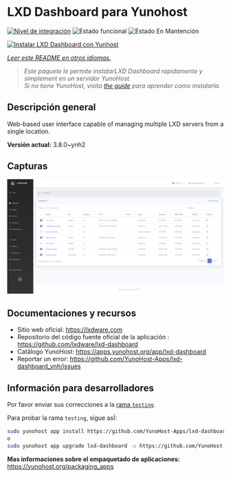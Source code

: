 <!--
Este archivo README esta generado automaticamente<https://github.com/YunoHost/apps/tree/master/tools/readme_generator>
No se debe editar a mano.
-->

# LXD Dashboard para Yunohost

[![Nivel de integración](https://dash.yunohost.org/integration/lxd-dashboard.svg)](https://ci-apps.yunohost.org/ci/apps/lxd-dashboard/) ![Estado funcional](https://ci-apps.yunohost.org/ci/badges/lxd-dashboard.status.svg) ![Estado En Mantención](https://ci-apps.yunohost.org/ci/badges/lxd-dashboard.maintain.svg)

[![Instalar LXD Dashboard con Yunhost](https://install-app.yunohost.org/install-with-yunohost.svg)](https://install-app.yunohost.org/?app=lxd-dashboard)

*[Leer este README en otros idiomas.](./ALL_README.md)*

> *Este paquete le permite instalarLXD Dashboard rapidamente y simplement en un servidor YunoHost.*  
> *Si no tiene YunoHost, visita [the guide](https://yunohost.org/install) para aprender como instalarla.*

## Descripción general

Web-based user interface capable of managing multiple LXD servers from a single location.


**Versión actual:** 3.8.0~ynh2

## Capturas

![Captura de LXD Dashboard](./doc/screenshots/screenshot01.png)

## Documentaciones y recursos

- Sitio web oficial: <https://lxdware.com>
- Repositorio del código fuente oficial de la aplicación : <https://github.com/lxdware/lxd-dashboard>
- Catálogo YunoHost: <https://apps.yunohost.org/app/lxd-dashboard>
- Reportar un error: <https://github.com/YunoHost-Apps/lxd-dashboard_ynh/issues>

## Información para desarrolladores

Por favor enviar sus correcciones a la [rama `testing`](https://github.com/YunoHost-Apps/lxd-dashboard_ynh/tree/testing).

Para probar la rama `testing`, sigue asÍ:

```bash
sudo yunohost app install https://github.com/YunoHost-Apps/lxd-dashboard_ynh/tree/testing --debug
o
sudo yunohost app upgrade lxd-dashboard -u https://github.com/YunoHost-Apps/lxd-dashboard_ynh/tree/testing --debug
```

**Mas informaciones sobre el empaquetado de aplicaciones:** <https://yunohost.org/packaging_apps>
